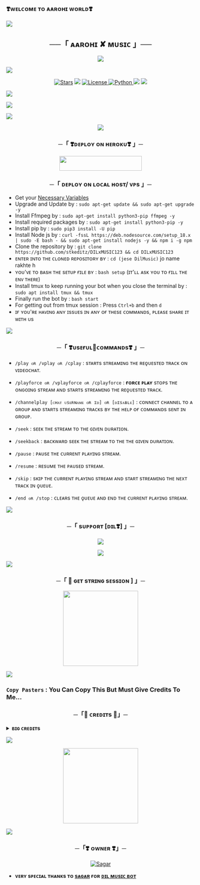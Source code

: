 ### ❣️ᴡᴇʟᴄᴏᴍᴇ ᴛᴏ ᴀᴀʀᴏʜɪ ᴡᴏʀʟᴅ❣️

<a href="https://www.youtube.com/watch?v=dQw4w9WgXcQ"><img src="https://user-images.githubusercontent.com/73097560/115834477-dbab4500-a447-11eb-908a-139a6edaec5c.gif"></a>

<h2 align="center">
    ──「 ᴀᴀʀᴏʜɪ ✘ ᴍᴜsɪᴄ 」──
</h2>

<p align="center"><a href="https://t.me/HONEY_SINGH_121"><img src="https://te.legra.ph/file/8d4d7d5dc2e7cf675d80c.jpg"></a></p>

<a href="https://www.youtube.com/watch?v=dQw4w9WgXcQ"><img src="https://user-images.githubusercontent.com/73097560/115834477-dbab4500-a447-11eb-908a-139a6edaec5c.gif"></a>

<p align="center">
<a href="https://github.com/stkeditz/AarohiXMusic/stargazers"><img src="https://img.shields.io/github/stars/stkeditz/AarohiXMusic?color=darkred&logo=github&logoColor=darkred&style=for-the-badge" alt="Stars" /></a>
<a href="https://github.com/stkeditz/AarohiXMusic/network/members"> <img src="https://img.shields.io/github/forks/stkeditz/AarohiXMusic?color=darkred&logo=github&logoColor=darkred&style=for-the-badge" /></a>
<a href="https://github.com/stkeditz/AarohiXMusic/blob/master/LICENSE"> <img src="https://img.shields.io/badge/License-MIT-darkred?style=for-the-badge" alt="License" /> </a>
<a href="https://www.python.org/"> <img src="https://img.shields.io/badge/Written%20in-Python-darkred?style=for-the-badge&logo=python" alt="Python" /> </a>
<a href="https://pypi.org/project/Pyrogram/"> <img src="https://img.shields.io/pypi/v/pyrogram?color=darkred&label=pyrogram&logo=python&logoColor=darkred&style=for-the-badge" /></a>
<a href="https://github.com/stkeditz/AarohiXMusic/commits/stkeditz"> <img src="https://img.shields.io/github/last-commit/stkeditz/AarohiXMusic?color=darkred&logo=github&logoColor=darkred&style=for-the-badge" /></a>
</p>

<a href="https://www.youtube.com/watch?v=dQw4w9WgXcQ"><img src="https://user-images.githubusercontent.com/73097560/115834477-dbab4500-a447-11eb-908a-139a6edaec5c.gif"></a>

<img src="https://readme-typing-svg.herokuapp.com?color=FF0000&width=420&lines=Aarohi+play+music+on+telegram+voice+chat+feature;Managed+by+DiL%E2%9D%A4%EF%B8%8F"> 

<a href="https://www.youtube.com/watch?v=dQw4w9WgXcQ"><img src="https://user-images.githubusercontent.com/73097560/115834477-dbab4500-a447-11eb-908a-139a6edaec5c.gif"></a>

<p align="center">
  <img src="https://te.legra.ph/file/08e3fa23bfff81e9e04b1.jpg">
</p>

<h3 align="center">
    ─「 ❣️ᴅᴇᴩʟᴏʏ ᴏɴ ʜᴇʀᴏᴋᴜ❣️ 」─
</h3>

<p align="center"><a href="https://dashboard.heroku.com/new?template=https://github.com/stkeditz//AarohiXMusic"> <img src="https://img.shields.io/badge/Deploy%20On%20Heroku-darkred?style=for-the-badge&logo=heroku" width="220" height="38.45"/></a></p>
<h3 align="center">
    ─「 ᴅᴇᴩʟᴏʏ ᴏɴ ʟᴏᴄᴀʟ ʜᴏsᴛ/ ᴠᴘs 」─
</h3>

- Get your [Necessary Variables](https://github.com/stkeditz//AarohiXMusic/blob/master/sample.env)
- Upgrade and Update by :
`sudo apt-get update && sudo apt-get upgrade -y`
- Install Ffmpeg by :
`sudo apt-get install python3-pip ffmpeg -y`
- Install required packages by :
`sudo apt-get install python3-pip -y`
- Install pip by :
`sudo pip3 install -U pip`
- Install Node js by :
`curl -fssL https://deb.nodesource.com/setup_18.x | sudo -E bash - && sudo apt-get install nodejs -y && npm i -g npm`
- Clone the repository by :
`git clone https://github.com/stkeditz/DILxMUSIC123 && cd DILxMUSIC123`
- ᴇɴᴛᴇʀ ɪɴᴛᴏ ᴛʜᴇ ᴄʟᴏɴᴇᴅ ʀᴇᴘᴏsɪᴛᴏʀʏ ʙʏ : `cd (jese DilMusic)` jo name rakhte h
- ʏᴏᴜ'ᴠᴇ ᴛᴏ ʙᴀsʜ ᴛʜᴇ sᴇᴛᴜᴘ ғɪʟᴇ ʙʏ : `bash setup` (ɪᴛ'ʟʟ ᴀsᴋ ʏᴏᴜ ᴛᴏ ғɪʟʟ ᴛʜᴇ ᴇɴᴠ ᴛʜᴇʀᴇ)
- Install tmux to keep running your bot when you close the terminal by :
`sudo apt install tmux && tmux`
- Finally run the bot by :
`bash start`
- For getting out from tmux session : Press `Ctrl+b` and then `d`<br>
- ɪғ ʏᴏᴜ'ʀᴇ ʜᴀᴠɪɴɢ ᴀɴʏ ɪssᴜᴇs ɪɴ ᴀɴʏ ᴏғ ᴛʜᴇsᴇ ᴄᴏᴍᴍᴀɴᴅs, ᴘʟᴇᴀsᴇ sʜᴀʀᴇ ɪᴛ ᴡɪᴛʜ ᴜs


<a href="https://www.youtube.com/watch?v=dQw4w9WgXcQ"><img src="https://user-images.githubusercontent.com/73097560/115834477-dbab4500-a447-11eb-908a-139a6edaec5c.gif"></a>


<h3 align="center">
    ─「 ❣️ᴜsᴇғᴜʟ🌹ᴄᴏᴍᴍᴀɴᴅs❣️ 」─   
</h3>

- `/play ᴏʀ /vplay ᴏʀ /cplay` : sᴛᴀʀᴛs sᴛʀᴇᴀᴍɪɴɢ ᴛʜᴇ ʀᴇǫᴜᴇsᴛᴇᴅ ᴛʀᴀᴄᴋ ᴏɴ ᴠɪᴅᴇᴏᴄʜᴀᴛ.

- `/playforce ᴏʀ /vplayforce ᴏʀ /cplayforce` : **ғᴏʀᴄᴇ ᴩʟᴀʏ** sᴛᴏᴩs ᴛʜᴇ ᴏɴɢᴏɪɴɢ sᴛʀᴇᴀᴍ ᴀɴᴅ sᴛᴀʀᴛs sᴛʀᴇᴀᴍɪɴɢ ᴛʜᴇ ʀᴇǫᴜᴇsᴛᴇᴅ ᴛʀᴀᴄᴋ.

- `/channelplay [ᴄʜᴀᴛ ᴜsᴇʀɴᴀᴍᴇ ᴏʀ ɪᴅ] ᴏʀ [ᴅɪsᴀʙʟᴇ]` : ᴄᴏɴɴᴇᴄᴛ ᴄʜᴀɴɴᴇʟ ᴛᴏ ᴀ ɢʀᴏᴜᴩ ᴀɴᴅ sᴛᴀʀᴛs sᴛʀᴇᴀᴍɪɴɢ ᴛʀᴀᴄᴋs ʙʏ ᴛʜᴇ ʜᴇʟᴩ ᴏғ ᴄᴏᴍᴍᴀɴᴅs sᴇɴᴛ ɪɴ ɢʀᴏᴜᴩ.

- `/seek` : sᴇᴇᴋ ᴛʜᴇ sᴛʀᴇᴀᴍ ᴛᴏ ᴛʜᴇ ɢɪᴠᴇɴ ᴅᴜʀᴀᴛɪᴏɴ.

- `/seekback` : ʙᴀᴄᴋᴡᴀʀᴅ sᴇᴇᴋ ᴛʜᴇ sᴛʀᴇᴀᴍ ᴛᴏ ᴛʜᴇ ᴛʜᴇ ɢɪᴠᴇɴ ᴅᴜʀᴀᴛɪᴏɴ.

- `/pause` : ᴩᴀᴜsᴇ ᴛʜᴇ ᴄᴜʀʀᴇɴᴛ ᴩʟᴀʏɪɴɢ sᴛʀᴇᴀᴍ.

- `/resume` : ʀᴇsᴜᴍᴇ ᴛʜᴇ ᴩᴀᴜsᴇᴅ sᴛʀᴇᴀᴍ.

- `/skip` : sᴋɪᴩ ᴛʜᴇ ᴄᴜʀʀᴇɴᴛ ᴩʟᴀʏɪɴɢ sᴛʀᴇᴀᴍ ᴀɴᴅ sᴛᴀʀᴛ sᴛʀᴇᴀᴍɪɴɢ ᴛʜᴇ ɴᴇxᴛ ᴛʀᴀᴄᴋ ɪɴ ǫᴜᴇᴜᴇ.

- `/end ᴏʀ /stop` : ᴄʟᴇᴀʀs ᴛʜᴇ ǫᴜᴇᴜᴇ ᴀɴᴅ ᴇɴᴅ ᴛʜᴇ ᴄᴜʀʀᴇɴᴛ ᴩʟᴀʏɪɴɢ sᴛʀᴇᴀᴍ.

<a href="https://www.youtube.com/watch?v=dQw4w9WgXcQ"><img src="https://user-images.githubusercontent.com/73097560/115834477-dbab4500-a447-11eb-908a-139a6edaec5c.gif"></a>

<h3 align="center">
    ─「 sᴜᴩᴩᴏʀᴛ [ᴅɪʟ❣️] 」─
</h3>

<p align="center">
<a href="https://t.me/LOVE_FEELINGS_WILL1"><img src="https://img.shields.io/badge/-Support%20Group-darkred.svg?style=for-the-badge&logo=Telegram"></a>
</p>

<p align="center">
<a href="https://t.me/LOVE_FEELINGS_WILL"(https://te.legra.ph/file/5d90c3bc7f0d229194a9f.jpg)"><img src="https://img.shields.io/badge/-Support%20Channel-darkred.svg?style=for-the-badge&logo=Telegram"></a>
</p>

<a href="https://www.youtube.com/watch?v=dQw4w9WgXcQ"><img src="https://user-images.githubusercontent.com/73097560/115834477-dbab4500-a447-11eb-908a-139a6edaec5c.gif"></a>

<h3 align="center">
    ─「 🧪 ɢᴇᴛ sᴛʀɪɴɢ sᴇssɪᴏɴ ] 」─
</h3>

<p align="center">  
<a href="https://replit.com/@dashezup/generate-pyrogram-session-string"><img src="https://img.shields.io/badge/Generate%20On%20Repl-darkred?style=for-the-badge&logo=appveyor" width="200""/></a>
</p>

<a href="https://www.youtube.com/watch?v=dQw4w9WgXcQ"><img src="https://user-images.githubusercontent.com/73097560/115834477-dbab4500-a447-11eb-908a-139a6edaec5c.gif"></a>

### `Copy Pasters` : You Can Copy This But Must Give Credits To Me...

<h3 align="center">
    ─「🍃 ᴄʀᴇᴅɪᴛs 🍃」─
</h3>

<details>
<summary><b>ʙɪɢ ᴄʀᴇᴅɪᴛs</b></summary>
<br>

🥺ᴛʜᴀɴᴋs ᴛᴏ ᴀʟʟ ᴏғ ʏᴏᴜ ғᴏʀ ᴜsɪɴɢ ᴀɴᴅ ᴍᴀᴋɪɴɢ ᴀᴀʀᴏʜɪ🥺:

- [Pyrogram](https://github.com/pyrogram/pyrogram)
- [Py-Tgcalls](https://github.com/pytgcalls/pytgcalls)
- [CallsMusic](https://github.com/Callsmusic)
</details>

<a href="https://youtu.be/Wa4Mz59dGrU"><img src="https://user-images.githubusercontent.com/73097560/115834477-dbab4500-a447-11eb-908a-139a6edaec5c.gif"></a>

<p align="center">  
<a href="https://www.python.org/"><img src="http://ForTheBadge.com/images/badges/made-with-python.svg" width="200""/></a>
</p>

<a href="https://www.youtube.com/watch?v=dQw4w9WgXcQ"><img src="https://user-images.githubusercontent.com/73097560/115834477-dbab4500-a447-11eb-908a-139a6edaec5c.gif"></a>

<h3 align="center">
    ─「❣️ ᴏᴡɴᴇʀ ❣️」─
</h3>

<p align="center">
<a href="https://t.me/HONEY_SINGH_121"> <img src="https://img.shields.io/badge/Sagar-darkred?style=for-the-badge&logo=github" alt="Sagar" /> </a>
</p>

- <b> ᴠᴇʀʏ sᴩᴇᴄɪᴀʟ ᴛʜᴀɴᴋs ᴛᴏ [sᴀɢᴀʀ](https://github.com/stkeditz) ғᴏʀ [ᴅɪʟ ᴍᴜsɪᴄ ʙᴏᴛ](https://t.me/HONEY_SINGH_121) </b>
